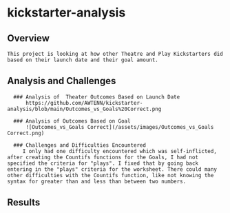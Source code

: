 # kickstarter-analysis
  ## Overview
    This project is looking at how other Theatre and Play Kickstarters did based on their launch date and their goal amount.

  ## Analysis and Challenges
  
      ### Analysis of  Theater Outcomes Based on Launch Date
          https://github.com/AWTENN/kickstarter-analysis/blob/main/Outcomes_vs_Goals%20Correct.png
          
      ### Analysis of Outcomes Based on Goal 
          ![Outcomes_vs_Goals Correct](/assets/images/Outcomes_vs_Goals Correct.png)
          
      ### Challenges and Difficulties Encountered
         I only had one difficulty encountered which was self-inflicted, after creating the Countifs functions for the Goals, I had not specified the criteria for "plays". I fixed that by going back entering in the "plays" criteria for the worksheet. There could many other difficulties with the Countifs function, like not knowing the syntax for greater than and less than between two numbers. 
         
   ## Results
      
      
          
          
      

